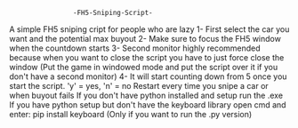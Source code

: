                     -FH5-Sniping-Script-

A simple FH5 sniping cript for people who are lazy
1- First select the car you want and the potential max buyout
2- Make sure to focus the FH5 window when the countdown starts
3- Second monitor highly recommended because when you want to
   close the script you have to just force close the window
   (Put the game in windowed mode and put the script over it if you don't have a second monitor)
4- It will start counting down from 5 once you start the script.
   'y' = yes, 'n' = no
   Restart every time you snipe a car or when buyout fails
   If you don't have python installed and setup run the .exe
   If you have python setup but don't have the keyboard library 
   open cmd and enter: pip install keyboard (Only if you want to run the .py version)
